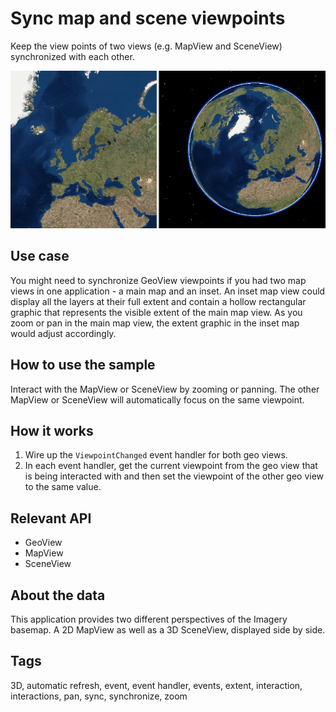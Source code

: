 # Sync map and scene viewpoints

Keep the view points of two views (e.g. MapView and SceneView) synchronized with each other.

![Image of sync map and scene viewpoints](SyncMapAndSceneViewpoints.png)

## Use case

You might need to synchronize GeoView viewpoints if you had two map views in one application - a main map and an inset. An inset map view could display all the layers at their full extent and contain a hollow rectangular graphic that represents the visible extent of the main map view. As you zoom or pan in the main map view, the extent graphic in the inset map would adjust accordingly.

## How to use the sample

Interact with the MapView or SceneView by zooming or panning. The other MapView or SceneView will automatically focus on the same viewpoint.

## How it works

1. Wire up the `ViewpointChanged` event handler for both geo views.
2. In each event handler, get the current viewpoint from the geo view that is being interacted with and then set the viewpoint of the other geo view to the same value.

## Relevant API

* GeoView
* MapView
* SceneView

## About the data

This application provides two different perspectives of the Imagery basemap. A 2D MapView as well as a 3D SceneView, displayed side by side.

## Tags

3D, automatic refresh, event, event handler, events, extent, interaction, interactions, pan, sync, synchronize, zoom
